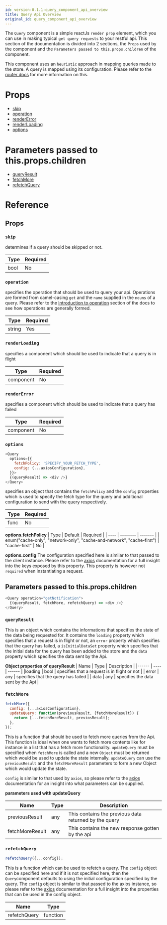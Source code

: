 ```yaml
---
id: version-0.1.1-query_component_api_overview
title: Query Api Overview
original_id: query_component_api_overview
---
```


The `Query` component is a simple reactJs `render prop` element, which you can use in making typical `get query requests` to your restful api. This section of the documentation is divided into 2 sections, the `Props` used by the component and the `Parameters passed to this.props.children` of the component.

This component uses an `heuristic` approach in mapping queries made to the store. A query is mapped using its configuration. Please refer to the [router docs](router_component_api_overview.md) for more information on this.

# Props

* [skip](query_component_api_overview.md#skip)
* [operation](query_component_api_overview.md#operation)
* [renderError](query_component_api_overview.md#rendererror)
* [renderLoading](query_component_api_overview.md#renderloading)
* [options](query_component_api_overview.md#options)

# Parameters passed to this.props.children

* [queryResult](query_component_api_overview.md#queryresult)
* [fetchMore](query_component_api_overview.md#fetchmore)
* [refetchQuery](query_component_api_overview.md#refetchquery)

# Reference

## Props

### `skip`

determines if a query should be skipped or not.

| Type | Required |
| ---- | -------- |
| bool | No       |

### `operation`

specifies the operation that should be used to query your api. Operations are formed from camel-casing `get` and the `name` supplied in the `nouns` of a query. Please refer to the [Introduction to operation](introduction_to_operation.md) section of the docs to see how operations are generally formed.

| Type   | Required |
| ------ | -------- |
| string | Yes      |

### `renderLoading`

specifies a component which should be used to indicate that a query is in flight

| Type      | Required |
| --------- | -------- |
| component | No       |

### `renderError`

specifies a component which should be used to indicate that a query has failed

| Type      | Required |
| --------- | -------- |
| component | No       |

### `options`

```javascript
<Query
  options={{
    fetchPolicy: 'SPECIFY_YOUR_FETCH_TYPE',
    config: {...axiosConfiguration},
  }}>
  {(queryResult) => <div />}
</Query>
```

specifies an object that contains the `fetchPolicy` and the `config` properties which is used to specify the fetch type for the query and additional configuration to send with the query respectively.

| Type | Required |
| ---- | -------- |
| func | No       |

**options.fetchPolicy** | Type | Default | Required | | ---- | -------- | ------- | | enum("cache-only", "network-only", "cache-and-network", "cache-first") | "cache-first" | No |

**options.config** The configuration specified here is similar to that passed to the client instance. Please refer to the [axios](https://github.com/axios/axios/blob/master/README.md) documentation for a full insight into the keys exposed by this property. This property is however not `required` when instantiating a request.

## Parameters passed to this.props.children

```javascript
<Query operation="getNotification">
  {(queryResult, fetchMore, refetchQuery) => <div />}
</Query>
```

### `queryResult`

This is an object which contains the informations that specifies the state of the data being requested for. It contains the `loading` property which specifies that a request is in flight or not, an `error` property which specifies that the query has failed, a `isInitialDataSet` property which specifies that the initial data for the query has been added to the store and the `data` property which specifies the data sent by the Api.

**Object properties of queryResult** | Name | Type | Description | |------ | ---- | ------ | |loading | bool | specifies that a request is in flight or not | | error | any | specifies that the query has failed | | data | any | specifies the data sent by the Api |

### `fetchMore`

```javascript
fetchMore({
  config: {...axiosConfiguration},
  updateQuery: function(previousResult, {fetchMoreResult}) {
    return [...fetchMoreResult, previosResult];
  },
});
```

This is a function that should be used to fetch more queries from the Api. This function is ideal when one wants to fetch more contents like for instance in a list that has a fetch more functionality. `updateQuery` must be specified when `fetchMore` is called and a new `Object` must be returned which would be used to update the state internally. `updateQuery` can use the `previousResult` and the `fetchMoreResult` parameters to form a new Object which would update the state.

`config` is similar to that used by `axios`, so please refer to the [axios](https://github.com/axios/axios/blob/master/README.md) documentation for an insight into what parameters can be supplied.

**parameters used with updateQuery**

| Name            | Type | Description                                           |
| --------------- | ---- | ----------------------------------------------------- |
| previousResult  | any  | This contains the previous data returned by the query |
| fetchMoreResult | any  | This contains the new response gotten by the api      |

### `refetchQuery`

```javascript
refetchQuery({...config});
```

This is a function which can be used to refetch a query. The `config` object can be specified here and if it is not specified here, then the `Query`component defaults to using the initial configuration specified by the query. The `config` object is similar to that passed to the axios instance, so please refer to the [axios](https://github.com/axios/axios/blob/master/README.md) documentation for a full insight into the properties that can be used in the config object.

| Name         | Type     |
| ------------ | -------- |
| refetchQuery | function |
